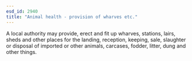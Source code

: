 ```yaml
---
esd_id: 2940
title: "Animal health - provision of wharves etc."
---
```


A local authority may provide, erect and fit up wharves, stations, lairs, sheds and other places for the landing, reception, keeping, sale, slaughter or disposal of imported or other animals, carcases, fodder, litter, dung and other things.

